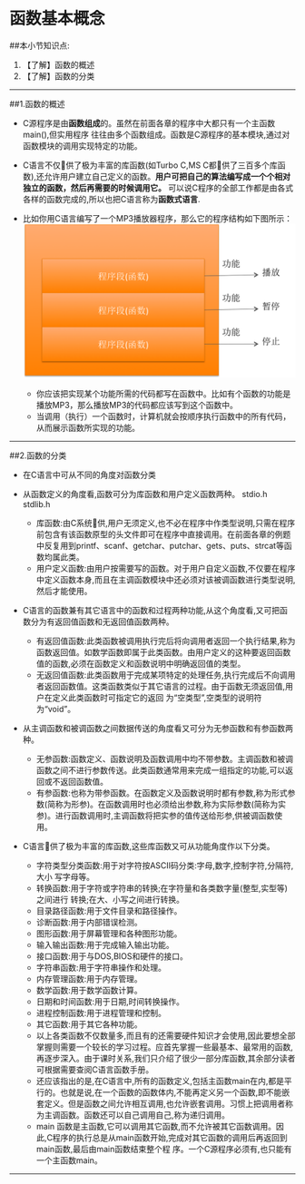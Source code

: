 # 函数基本概念

##本小节知识点:
1. 【了解】函数的概述
2. 【了解】函数的分类

---

##1.函数的概述
- C源程序是由**函数组成**的。虽然在前面各章的程序中大都只有一个主函数main(),但实用程序 往往由多个函数组成。函数是C源程序的基本模块,通过对函数模块的调用实现特定的功能。

- C语言不仅􏰀供了极为丰富的库函数(如Turbo C,MS C都􏰀供了三百多个库函数),还允许用户建立自己定义的函数。**用户可把自己的算法编写成一个个相对独立的函数，然后再需要的时候调用它。** 可以说C程序的全部工作都是由各式各样的函数完成的,所以也把C语言称为**函数式语言**.

- 比如你用C语言编写了一个MP3播放器程序，那么它的程序结构如下图所示：
![](./images/MP3cx.png)
    + 你应该把实现某个功能所需的代码都写在函数中。比如有个函数的功能是播放MP3，那么播放MP3的代码都应该写到这个函数中。
    + 当调用（执行）一个函数时，计算机就会按顺序执行函数中的所有代码，从而展示函数所实现的功能。

---

##2.函数的分类
- 在C语言中可从不同的角度对函数分类
- 从函数定义的角度看,函数可分为库函数和用户定义函数两种。 stdio.h stdlib.h
    + 库函数:由C系统􏰀供,用户无须定义,也不必在程序中作类型说明,只需在程序前包含有该函数原型的头文件即可在程序中直接调用。在前面各章的例题中反复用到printf、scanf、getchar、putchar、gets、puts、strcat等函数均属此类。
    + 用户定义函数:由用户按需要写的函数。对于用户自定义函数,不仅要在程序中定义函数本身,而且在主调函数模块中还必须对该被调函数进行类型说明,然后才能使用。

- C语言的函数兼有其它语言中的函数和过程两种功能,从这个角度看,又可把函数分为有返回值函数和无返回值函数两种。
    + 有返回值函数:此类函数被调用执行完后将向调用者返回一个执行结果,称为函数返回值。如数学函数即属于此类函数。由用户定义的这种要返回函数值的函数,必须在函数定义和函数说明中明确返回值的类型。
    + 无返回值函数:此类函数用于完成某项特定的处理任务,执行完成后不向调用者返回函数值。这类函数类似于其它语言的过程。由于函数无须返回值,用户在定义此类函数时可指定它的返回 为“空类型”,空类型的说明符为“void”。

- 从主调函数和被调函数之间数据传送的角度看又可分为无参函数和有参函数两种。
    + 无参函数:函数定义、函数说明及函数调用中均不带参数。主调函数和被调函数之间不进行参数传送。此类函数通常用来完成一组指定的功能,可以返回或不返回函数值。
    + 有参函数:也称为带参函数。在函数定义及函数说明时都有参数,称为形式参数(简称为形参)。在函数调用时也必须给出参数,称为实际参数(简称为实参)。进行函数调用时,主调函数将把实参的值传送给形参,供被调函数使用。

-  C语言􏰀供了极为丰富的库函数,这些库函数又可从功能角度作以下分类。
    + 字符类型分类函数:用于对字符按ASCII码分类:字母,数字,控制字符,分隔符,大小 写字母等。
    + 转换函数:用于字符或字符串的转换;在字符量和各类数字量(整型,实型等)之间进行 转换;在大、小写之间进行转换。
    + 目录路径函数:用于文件目录和路径操作。
    + 诊断函数:用于内部错误检测。
    + 图形函数:用于屏幕管理和各种图形功能。
    + 输入输出函数:用于完成输入输出功能。
    + 接口函数:用于与DOS,BIOS和硬件的接口。
    + 字符串函数:用于字符串操作和处理。
    + 内存管理函数:用于内存管理。
    + 数学函数:用于数学函数计算。
    + 日期和时间函数:用于日期,时间转换操作。
    + 进程控制函数:用于进程管理和控制。
    + 其它函数:用于其它各种功能。
    + 以上各类函数不仅数量多,而且有的还需要硬件知识才会使用,因此要想全部掌握则需要一个较长的学习过程。应首先掌握一些最基本、最常用的函数,再逐步深入。由于课时关系,我们只介绍了很少一部分库函数,其余部分读者可根据需要查阅C语言函数手册。
    + 还应该指出的是,在C语言中,所有的函数定义,包括主函数main在内,都是平行的。也就是说,在一个函数的函数体内,不能再定义另一个函数,即不能嵌套定义。但是函数之间允许相互调用,也允许嵌套调用。习惯上把调用者称为主调函数。函数还可以自己调用自己,称为递归调用。
    + main 函数是主函数,它可以调用其它函数,而不允许被其它函数调用。因此,C程序的执行总是从main函数开始,完成对其它函数的调用后再返回到main函数,最后由main函数结束整个程 序。一个C源程序必须有,也只能有一个主函数main。

---


